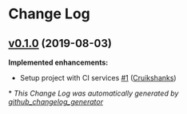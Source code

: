 # Change Log

## [v0.1.0](https://github.com/DEFRA/defra-ruby-area/tree/v0.1.0) (2019-08-03)
**Implemented enhancements:**

- Setup project with CI services [\#1](https://github.com/DEFRA/defra-ruby-area/pull/1) ([Cruikshanks](https://github.com/Cruikshanks))



\* *This Change Log was automatically generated by [github_changelog_generator](https://github.com/skywinder/Github-Changelog-Generator)*